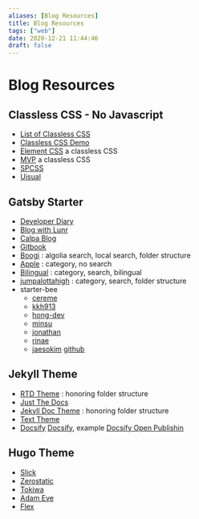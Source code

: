 ```yaml
---
aliases: [Blog Resources]
title: Blog Resources
tags: ["web"]
date: 2020-12-21 11:44:46
draft: false
---
```


# Blog Resources

## Classless CSS - No Javascript

- [List of Classless CSS](https://github.com/dbohdan/classless-css)
- [Classless CSS Demo](https://dohliam.github.io/dropin-minimal-css/)
- [Element CSS](https://elementcss.neocities.org/) a classless CSS
- [MVP](https://andybrewer.github.io/mvp/) a classless CSS
- [SPCSS](https://github.com/susam/spcss)
- [Uisual](https://github.com/uisual/freebies)

## Gatsby Starter

- [Developer Diary](https://www.gatsbyjs.com/starters/willjw3/gatsby-starter-developer-diary)
- [Blog with Lunr](https://www.gatsbyjs.com/starters/lukewhitehouse/gatsby-starter-blog-with-lunr)
- [Calpa Blog](https://www.gatsbyjs.com/starters/calpa/gatsby-starter-calpa-blog)
- [Gitbook](https://www.gatsbyjs.com/starters/hasura/gatsby-gitbook-starter)
- [Boogi](https://www.gatsbyjs.com/starters/filipowm/boogi) : algolia search, local search, folder structure
- [Apple](https://github.com/sungik-choi/gatsby-starter-apple) : category, no search
- [Bilingual](https://gatsbyjs-blog-template.netlify.app/en/) : category, search, bilingual
- [jumpalottahigh](https://gatsby-starter-blog-jumpalottahigh.netlify.app/) : category, search, folder structure
- starter-bee
    - [cereme](https://github.com/cereme/cereme.github.io)
    - [kkh913](https://kkh913.github.io/)
    - [hong-dev](https://hong-dev.github.io/)
    - [minsu](https://alstn2468.github.io/)
    - [jonathan](https://www.learningsomethingnew.com/)
    - [rinae](https://rinae.dev/)
    - [jaesokim](https://jaeseokim.github.io/) [github](https://github.com/JaeSeoKim/jaeseokim.github.io)

## Jekyll Theme

- [RTD Theme](https://github.com/rundocs/jekyll-rtd-theme) : honoring folder structure
- [Just The Docs](https://github.com/pmarsceill/just-the-docs)
- [Jekyll Doc Theme](https://github.com/aksakalli/jekyll-doc-theme) : honoring folder structure
- [Text Theme](https://tianqi.name/jekyll-TeXt-theme/)
- [Docsify](https://michaelcurrin.github.io/docsify-js-template/#/) [Docsify](https://docsify.js.org/#/), example [Docsify Open Publishin](https://github.com/hibbitts-design/docsify-open-publishing-starter-kit)

## Hugo Theme

- [Slick](https://themes.gohugo.io/slick/)
- [Zerostatic](https://github.com/zerostaticthemes/hugo-whisper-theme)
- [Tokiwa](https://github.com/heyeshuang/hugo-theme-tokiwa)
- [Adam Eve](https://github.com/blankoworld/hugo_theme_adam_eve/blob/master/exampleSite/content/design/materials.md)
- [Flex](https://github.com/scivision/hugo-flex-example/blob/master/README.md)
